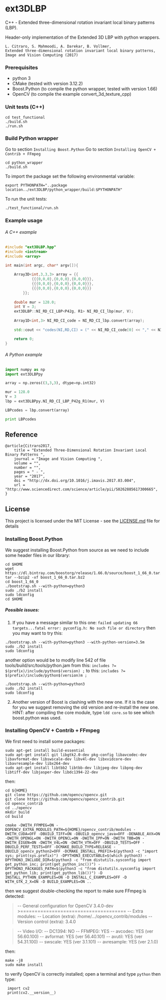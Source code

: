 # ext3DLBP

C++ - Extended three-dimensional rotation invariant local binary patterns (LBP).

Header-only implementation of the Extended 3D LBP with python wrappers.

```
L. Citraro, S. Mahmoodi, A. Darekar, B. Vollmer,
Extended three-dimensional rotation invariant local binary patterns, 
Image and Vision Computing (2017)
```

### Prerequisites

- python 3
- CMake (tested with version 3.12.2)
- Boost.Python (to compile the python wrapper, tested with version 1.66)
- OpenCV (to compile the example convert_3d_texture_cpp)

### Unit tests (C++)
```
cd test_functional
./build.sh
./run.sh
```
### Build Python wrapper
Go to section `Installing Boost.Python`
Go to section `Installing OpenCV + Contrib + FFmpeg`
```
cd python_wrapper
./build.sh
```
To import the package set the following environmental variable:
```
export PYTHONPATH="..package location../ext3DLBP/python_wrapper/build:$PYTHONPATH"
```
To run the unit tests:
```
./test_functional/run.sh
```
### Example usage

###### A C++ example
```C++
#include "ext3DLBP.hpp"
#include <iostream>
#include <array>

int main(int argc, char* argv[]){
    
    Array3D<int,3,3,3> array = {{
            {{{0,0,0},{0,0,0},{0,0,0}}},
            {{{0,0,0},{0,0,0},{0,0,0}}},
            {{{0,0,0},{0,0,0},{0,0,0}}}
        }};
    
    double mur = 128.0;
    int V = 3;
    ext3DLBP::NI_RD_CI_LBP<P42g, R1> NI_RD_CI_lbp(mur, V);
    
    Array1D<int,3> NI_RD_CI_code = NI_RD_CI_lbp.convert(array);
    
    std::cout << "codes(NI,RD,CI) = (" << NI_RD_CI_code[0] << "," << NI_RD_CI_code[1] << "," << NI_RD_CI_code[2] << ")\n";

    return 0;
}
```
###### A Python example
```Python
import numpy as np
import ext3DLBPpy

array = np.zeros((3,3,3), dtype=np.int32)

mur = 128.0
V = 3
lbp = ext3DLBPpy.NI_RD_CI_LBP_P42g_R1(mur, V)

LBPcodes = lbp.convert(array)

print LBPcodes
```

## Reference

```
@article{Citraro2017,
	title = "Extended Three-Dimensional Rotation Invariant Local Binary Patterns ",
	journal = "Image and Vision Computing ",
	volume = "",
	number = "",
	pages = " - ",
	year = "2017",
	doi = "http://dx.doi.org/10.1016/j.imavis.2017.03.004",
	url = "http://www.sciencedirect.com/science/article/pii/S0262885617300665",
}
```

## License

This project is licensed under the MIT License - see the [LICENSE.md](LICENSE.md) file for details

### Installing Boost.Python
We suggest installing Boost.Python from source as we need to include some header files in our library:
```
cd $HOME
wget https://dl.bintray.com/boostorg/release/1.66.0/source/boost_1_66_0.tar.bz2
tar --bzip2 -xf boost_1_66_0.tar.bz2
cd boost_1_66_0
./bootstrap.sh --with-python=python3
sudo ./b2 install
sudo ldconfig
cd $HOME
```

##### Possible issues:
1. If you have a message similar to this one: `failed updating 66 targets...fatal error: pyconfig.h: No such file or directory` then you may want to try this:
``` 
./bootstrap.sh --with-python=python3 --with-python-version=3.5m
sudo ./b2 install
sudo ldconfig
```

another option would be to modify line 542 of file tools/build/src/tools/python.jam from this:
`includes ?= $(prefix)/include/python$(version) ;`
to this:
`includes ?= $(prefix)/include/python$(version)m ;`
            
```
./bootstrap.sh --with-python=python3
sudo ./b2 install
sudo ldconfig
```

2. Another version of Boost is clashing with the new one. If it is the case for you we suggest removing the old version and re-install the new one. HINT: after compiling the core module, type `ldd core.so` to see which boost.python was used.

### Installing OpenCV + Contrib + FFmpeg
We first need to install some packages:
```
sudo apt-get install build-essential
sudo apt-get install git libgtk2.0-dev pkg-config libavcodec-dev libavformat-dev libswscale-dev libv4l-dev libxvidcore-dev libavresample-dev libx264-dev
sudo apt-get install libtbb2 libtbb-dev libjpeg-dev libpng-dev libtiff-dev libjasper-dev libdc1394-22-dev
```
then:
```
cd ${HOME}
git clone https://github.com/opencv/opencv.git
git clone https://github.com/opencv/opencv_contrib.git 
cd opencv_contrib
cd ../opencv
mkdir build
cd build

cmake -DWITH_FFMPEG=ON -DOPENCV_EXTRA_MODULES_PATH=${HOME}/opencv_contrib/modules -DWITH_CUDA=OFF -DBUILD_TIFF=ON -DBUILD_opencv_java=OFF -DENABLE_AVX=ON -DWITH_OPENGL=ON -DWITH_OPENCL=ON -DWITH_IPP=ON -DWITH_TBB=ON -DWITH_EIGEN=ON -DWITH_V4L=ON -DWITH_VTK=OFF -DBUILD_TESTS=OFF -DBUILD_PERF_TESTS=OFF -DCMAKE_BUILD_TYPE=RELEASE -DBUILD_opencv_python2=OFF -DCMAKE_INSTALL_PREFIX=$(python3 -c "import sys; print(sys.prefix)") -DPYTHON3_EXECUTABLE=$(which python3) -DPYTHON3_INCLUDE_DIR=$(python3 -c "from distutils.sysconfig import get_python_inc; print(get_python_inc())") -DPYTHON3_PACKAGES_PATH=$(python3 -c "from distutils.sysconfig import get_python_lib; print(get_python_lib())") -D INSTALL_PYTHON_EXAMPLES=ON -D INSTALL_C_EXAMPLES=OFF -D WITH_GTK_2_X=ON -D BUILD_EXAMPLES=ON ..
```
then we suggest double-checking the report to make sure FFmpeg is detected:
>-- General configuration for OpenCV 3.4.0-dev >=====================================
>--   Extra modules:
>--     Location (extra):   /home/.../opencv_contrib/modules
>--     Version control (extra):     3.4.0

>--   Video I/O:
>--     DC1394:                      NO
>--     FFMPEG:                      YES
>--       avcodec:                   YES (ver 56.60.100)
>--       avformat:                  YES (ver 56.40.101)
>--       avutil:                    YES (ver 54.31.100)
>--       swscale:                   YES (ver 3.1.101)
>--       avresample:                YES (ver 2.1.0)

then:
```
make -j8
sudo make install
```
to verify OpenCV is correctly installed; open a terminal and type `python` then type:
```
 import cv2
 print(cv2.__version__)
```
